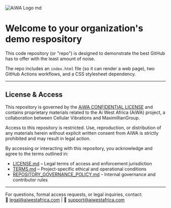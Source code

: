![AiWA Logo md](https://github.com/user-attachments/assets/956e5d68-122c-4d83-a59c-eb47e99c2025)

# Welcome to your organization's demo respository
This code repository (or "repo") is designed to demonstrate the best GitHub has to offer with the least amount of noise.

The repo includes an `index.html` file (so it can render a web page), two GitHub Actions workflows, and a CSS stylesheet dependency.


---


## License & Access

This repository is governed by the [AiWA CONFIDENTIAL LICENSE](./LICENSE.md) and contains proprietary materials related to the Ai West Africa (AiWA) project, a collaboration between Cellular Vibrations and MaximillianGroup.

Access to this repository is restricted. Use, reproduction, or distribution of any materials herein without explicit written consent from AiWA is strictly prohibited and may result in legal action.

By accessing or interacting with this repository, you acknowledge and agree to the terms outlined in:

- [LICENSE.md](./LICENSE.md) – Legal terms of access and enforcement jurisdiction  
- [TERMS.md](./TERMS.md) – Project-specific ethical and operational conditions  
- [REPOSITORY_GOVERNANCE_POLICY.md](./REPOSITORY_GOVERNANCE_POLICY.md) – Internal governance and contributor rules

---


For questions, formal access requests, or legal inquiries, contact:  
📧 legal@aiwestafrica.com | 📧 support@aiwestafrica.com



